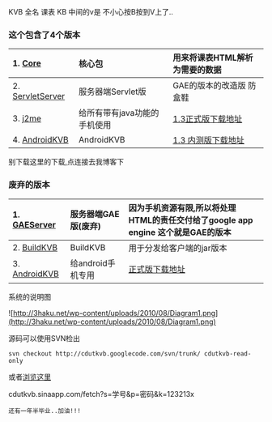 KVB  全名 课表 KB  中间的v是
不小心按B按到V上了..


### 这个包含了4个版本 ###

|1.  [Core](http://code.google.com/p/cdutkvb/source/browse/#svn/trunk/Core)   |核心包|  用来将课表HTML解析为需要的数据|
|:----------------------------------------------------------------------------|:--------|:--------------------------------------------|
|2.  [ServletServer](http://code.google.com/p/cdutkvb/source/browse/#svn/trunk/ServletServer)   |服务器端Servlet版|GAE的版本的改造版 防盒鞋|
|3.   [j2me](http://code.google.com/p/cdutkvb/source/browse/#svn/trunk/J2MEKVB)     |给所有带有java功能的手机使用|[1.3正式版下载地址](http://3haku.net/?p=2286)|
|4.   [AndroidKVB](http://code.google.com/p/cdutkvb/source/browse/#svn/trunk/AndroidKVB)     |AndroidKVB|[1.3 内测版下载地址](http://3haku.net/?p=2286)|

别下载这里的下载,点连接去我博客下

### 废弃的版本 ###
|1.  [GAEServer](http://code.google.com/p/cdutkvb/source/browse/#svn/trunk/GAEServer)   |服务器端GAE版(废弃)|因为手机资源有限,所以将处理HTML的责任交付给了google app engine 这个就是GAE的版本  |
|:--------------------------------------------------------------------------------------|:-------------------------|:------------------------------------------------------------------------------------------------------------|
|2.  [BuildKVB](http://code.google.com/p/cdutkvb/source/browse/#svn/trunk/BuildKVB)   |BuildKVB|用于分发给客户端的jar版本|
|3.  [AndroidKVB](http://code.google.com/p/cdutkvb/source/browse/#svn/trunk/AndroidKVB)   |给android手机专用|[正式版下载地址](#.md) |


系统的说明图


![http://3haku.net/wp-content/uploads/2010/08/Diagram1.png](http://3haku.net/wp-content/uploads/2010/08/Diagram1.png)


源码可以使用SVN检出

`svn checkout http://cdutkvb.googlecode.com/svn/trunk/ cdutkvb-read-only`

或者[浏览这里](https://code.google.com/p/cdutkvb/source/browse/)

cdutkvb.sinaapp.com/fetch?s=学号&p=密码&k=123213x

```
还有一年半毕业..加油!!!
```
